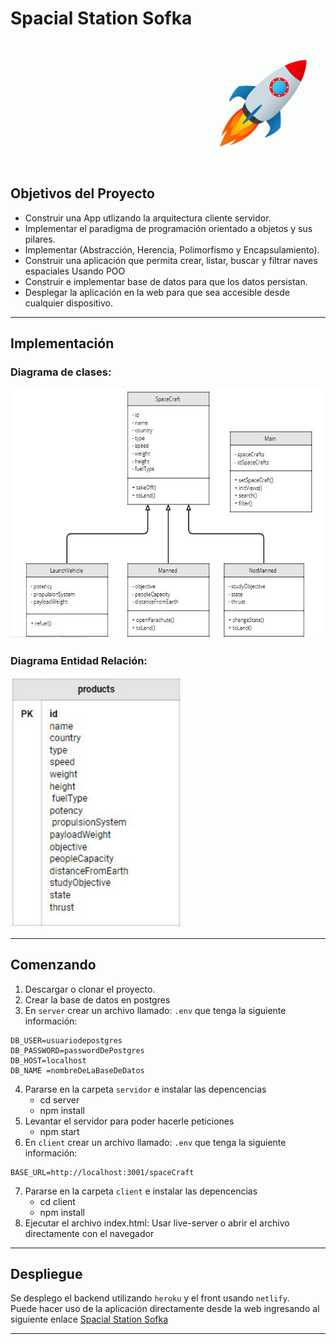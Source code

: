 # Spacial Station Sofka

<p align="right">
  <img height="200" src="./craft.gif" />
</p>


## Objetivos del Proyecto

- Construir una App utlizando la arquitectura cliente servidor.
- Implementar el paradigma de programación orientado a objetos y sus pilares.
- Implementar (Abstracción, Herencia, Polimorfismo y Encapsulamiento).
- Construir una aplicación que permita crear, listar, buscar y filtrar naves espaciales Usando POO
- Construir e implementar base de datos para que los datos persistan.
- Desplegar la aplicación en la web para que sea accesible desde cualquier dispositivo.
***

## Implementación
### Diagrama de clases:

<p align="left">
  <img height="400" src="./clases.jpg" />
</p>

### Diagrama Entidad Relación:

<p align="left">
  <img height="400" src="./modelo.jpg" />
</p>

***

## Comenzando

 1. Descargar o clonar el proyecto.
 2. Crear la base de datos en postgres
 3. En `server` crear un archivo llamado: `.env` que tenga la siguiente información:
 ```
 DB_USER=usuariodepostgres
 DB_PASSWORD=passwordDePostgres
 DB_HOST=localhost
 DB_NAME =nombreDeLaBaseDeDatos
 ```
 4. Pararse en la carpeta `servidor` e instalar las depencencias
    - cd server
    - npm install
 5. Levantar el servidor para poder hacerle peticiones
    - npm start
 6. En `client` crear un archivo llamado: `.env` que tenga la siguiente información:
  ```
  BASE_URL=http://localhost:3001/spaceCraft 
  ```
 7. Pararse en la carpeta `client` e instalar las depencencias
    - cd client
    - npm install
 8. Ejecutar el archivo index.html: Usar live-server o abrir el archivo directamente con el navegador

 ***

## Despliegue

Se desplego el backend utilizando `heroku` y el front usando `netlify`.<br>
Puede hacer uso de la aplicación directamente desde la web ingresando al siguiente enlace [Spacial Station Sofka](https://62b81b368a18c31bcbbbe167--papaya-marshmallow-03fd36.netlify.app/)

***
